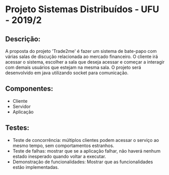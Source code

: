 # Projeto Sistemas Distribuídos - UFU - 2019/2

## Descrição:

A proposta do projeto 'Trade2me' é fazer um sistema de bate-papo com várias salas de discução relacionada ao mercado financeiro. O cliente irá acessar o sistema, escolher a sala que deseja acessar e começar a interagir com demais usuários que estejam na mesma sala. O projeto será desenvolvido em java utilizando socket para comunicação.

## Componentes:

- Cliente
- Servidor
- Aplicação


## Testes:

- Teste de concorrência: múltiplos clientes podem acessar o serviço ao mesmo tempo, sem comportamentos estranhos.
- Teste de falhas: mostrar que se a aplicação falhar, não haverá nenhum estado inesperado quando voltar a executar.
- Demonstração de funcionalidades: Mostrar que as funcionalidades estão implementadas.
